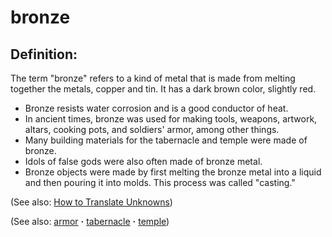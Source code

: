 # bronze #

## Definition: ##

The term "bronze" refers to a kind of metal that is made from melting together the metals, copper and tin. It has a dark brown color, slightly red.

* Bronze resists water corrosion and is a good conductor of heat.
* In ancient times, bronze was used for making tools, weapons, artwork, altars, cooking pots, and soldiers' armor, among other things.
* Many building materials for the tabernacle and temple were made of bronze.
* Idols of false gods were also often made of bronze metal.
* Bronze objects were made by first melting the bronze metal into a liquid and then pouring it into molds. This process was called "casting."

(See also: [How to Translate Unknowns](https://git.door43.org/Door43/en-ta-translate-vol1/src/master/content/translate_unknown.md))

(See also: [armor](../other/armor.md) **·** [tabernacle](../kt/tabernacle.md) **·** [temple](../kt/temple.md))


